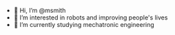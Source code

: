 - 👋 Hi, I’m @msmith
- 👀 I’m interested in robots and improving people's lives
- 🌱 I’m currently studying mechatronic engineering

<!---
mishiznic/mishiznic is a ✨ special ✨ repository because its `README.md` (this file) appears on your GitHub profile.
You can click the Preview link to take a look at your changes.
--->
